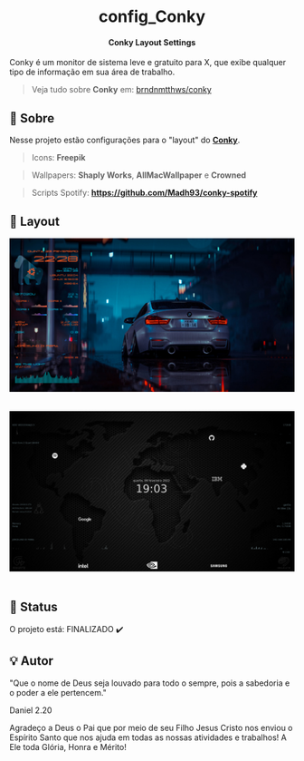 <h1 align="center">
        config_Conky
</h1>

<h4 align="center">
  Conky Layout Settings
</h4>


<p align="left">
  Conky é um monitor de sistema leve e gratuito para X, que exibe
  qualquer tipo de informação em sua área de trabalho.
<p/>

> Veja tudo sobre **Conky** em: [brndnmtthws/conky](https://github.com/brndnmtthws/conky)

## :memo: Sobre

Nesse projeto estão configurações para o "layout" do [**Conky**](https://github.com/brndnmtthws/conky/wiki/Configs).

> Icons: **Freepik**

> Wallpapers: **Shaply Works**, **AllMacWallpaper** e **Crowned**

> Scripts Spotify: **https://github.com/Madh93/conky-spotify**

## :art: Layout

<p align="center">
<img alt="screenshot_Conky_Gorilla" width="710" src="https://raw.githubusercontent.com/lipebol/config_Conky/master/Conky_Gorilla/screenshot_Gorilla.png">
  &nbsp;&nbsp;&nbsp;&nbsp;
</p>
<p align="center">
<img alt="screenshot_Conky_Mundi" width="710" src="https://raw.githubusercontent.com/lipebol/config_Conky/master/Conky_Mundi/screenshot_Mundi.png">
  &nbsp;&nbsp;&nbsp;&nbsp;
</p>

## :mag_right: Status

O projeto está: FINALIZADO :heavy_check_mark:

## :bulb: Autor

"Que o nome de Deus seja louvado para todo o sempre, pois a sabedoria e o poder a ele pertencem."

Daniel 2.20



Agradeço a Deus o Pai que por meio de seu Filho Jesus Cristo nos enviou o Espírito Santo que nos ajuda em todas as nossas atividades e trabalhos!
A Ele toda Glória, Honra e Mérito!
